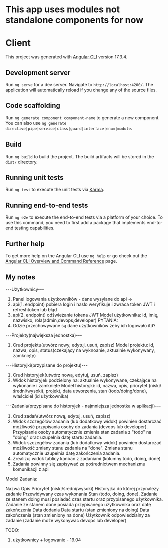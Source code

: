 # This app uses modules not standalone components for now

# Client

This project was generated with [Angular CLI](https://github.com/angular/angular-cli) version 17.3.4.

## Development server

Run `ng serve` for a dev server. Navigate to `http://localhost:4200/`. The application will automatically reload if you change any of the source files.

## Code scaffolding

Run `ng generate component component-name` to generate a new component. You can also use `ng generate directive|pipe|service|class|guard|interface|enum|module`.

## Build

Run `ng build` to build the project. The build artifacts will be stored in the `dist/` directory.

## Running unit tests

Run `ng test` to execute the unit tests via [Karma](https://karma-runner.github.io).

## Running end-to-end tests

Run `ng e2e` to execute the end-to-end tests via a platform of your choice. To use this command, you need to first add a package that implements end-to-end testing capabilities.

## Further help

To get more help on the Angular CLI use `ng help` or go check out the [Angular CLI Overview and Command Reference](https://angular.io/cli) page.

## My notes

---Użytkownicy---
1. Panel logowania użytkowników - dane wysyłane do api -> 
2. api(1. endpoint) pobiera login i hasło weryfikuje i zwraca token JWT i refreshtoken lub błąd
3. api(2. endpoint) odświeżanie tokena JWT
Model użytkownika: id, imię, nazwisko, rola(admin,devops,developer)
PYTANIA: 
1. Gdzie przechowywane są dane użytkowników żeby ich logowało itd?

---Projekty(największa jednostka)---
1. Crud projektu(utwórz nowy, edytuj, usuń, zapisz)
Model projektu: id, nazwa, opis, status(czekający na wyknoanie, aktualnie wykonywany, zamknięty)

---Historyjki(przypisane do projektu)---
1. Crud historyjek(utwórz nową, edytuj, usuń, zapisz)
2. Widok historyjek podzielony na: aktualnie wykonywane, czekające na wykonanie i zamknięte
Model historyjki: id, nazwa, opis, priorytet (niski/średni/wysoki), projekt, data utworzenia, stan (todo/doing/done), właściciel (id użytkownika)

---Zadania(przypisane do historyjek - najmniejsza jednostka w aplikacji)---
1. Crud zadań(utwórz nową, edytuj, usuń, zapisz)
2. Widok szczegółów zadania (lub dodatkowy widok) powinien dostarczać możliwość przypisania osoby do zadania (devops lub developer). Przypisanie osoby automatycznie zmienia stan zadania z "todo" na "doing" oraz uzupełnia datę startu zadania.
3. Widok szczegółów zadania (lub dodatkowy widok) powinien dostarczać możliwość zmiany stanu zadania na "done". Zmiana stanu automatycznie uzupełnia datę zakończenia zadania.
4. Zrealizuj widok tablicy kanban z zadaniami (kolumny todo, doing, done) 
5. Zadania powinny się zapisywać za pośrednictwem mechanizmu komunikacji z api

Model Zadania:

Nazwa
Opis
Priorytet (niski/średni/wysoki)
Historyjka do której przynależy zadanie
Przewidywany czas wykonania
Stan (todo, doing, done). Zadanie ze stanem doing musi posiadać czas startu oraz przypisanego użytkownika. Zadanie ze stanem done posiada przypisanego użytkownika oraz datę zakończenia
Data dodania
Data startu (stan zmieniony na doing)
Data zakończenia (stan zmieniony na done)
Użytkownik odpowiedzialny za zadanie (zadanie może wykonywać devops lub developer)

TODO: 
1. użytkownicy + logowanie - 19.04

